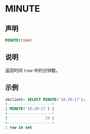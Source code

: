 # MINUTE

## 声明

```sql
MINUTE(time)
```

## 说明

返回时间 `time` 中的分钟数。

## 示例

```sql
obclient> SELECT MINUTE('18:20:17');
+--------------------+
| MINUTE('18:20:17') |
+--------------------+
|                 20 |
+--------------------+
1 row in set
```
